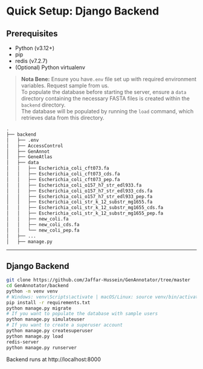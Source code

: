 # Quick Setup: Django Backend

## Prerequisites
- Python (v3.12+)
- pip
- redis (v7.2.7)
- (Optional) Python virtualenv

> **Nota Bene:** Ensure you have`.env` file set up with required environment variables. Request sample from us. <br>
To populate the database before starting the server, ensure a `data` directory containing the necessary FASTA files is created within the `backend` directory. <br>
The database will be populated by running the `load` command, which retrieves data from this directory.<br>
```html
.
├── backend
│   ├── .env
│   ├── AccessControl
│   ├── GenAnnot
│   ├── GeneAtlas
│   ├── data
│   │   ├── Escherichia_coli_cft073.fa
│   │   ├── Escherichia_coli_cft073_cds.fa
│   │   ├── Escherichia_coli_cft073_pep.fa
│   │   ├── Escherichia_coli_o157_h7_str_edl933.fa
│   │   ├── Escherichia_coli_o157_h7_str_edl933_cds.fa
│   │   ├── Escherichia_coli_o157_h7_str_edl933_pep.fa
│   │   ├── Escherichia_coli_str_k_12_substr_mg1655.fa
│   │   ├── Escherichia_coli_str_k_12_substr_mg1655_cds.fa
│   │   ├── Escherichia_coli_str_k_12_substr_mg1655_pep.fa
│   │   ├── new_coli.fa
│   │   ├── new_coli_cds.fa
│   │   └── new_coli_pep.fa
│   ├── ...
│   ├── manage.py
```
---

## Django Backend

```bash
git clone https://github.com/Jaffar-Hussein/GenAnnotator/tree/master
cd GenAnnotator/backend
python -m venv venv
# Windows: venv\Scripts\activate | macOS/Linux: source venv/bin/activate
pip install -r requirements.txt
python manage.py migrate
# If you want to populate the database with sample users
python manage.py simulateuser
# If you want to create a superuser account
python manage.py createsuperuser
python manage.py load
redis-server
python manage.py runserver
```
Backend runs at http://localhost:8000

